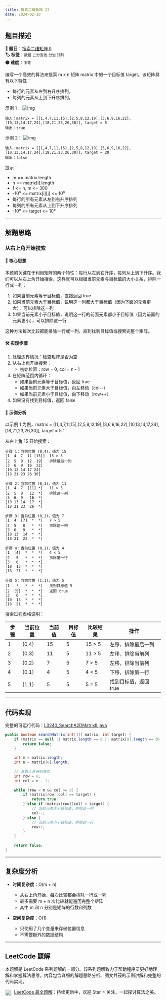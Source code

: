 ```yaml
---
title: 搜索二维矩阵 II
date: 2024-02-10
---
```


## 题目描述

**🔗 题目**：[搜索二维矩阵 II](https://leetcode.cn/problems/search-a-2d-matrix-ii/)  
**🏷️ 标签**：`数组` `二分查找` `分治` `矩阵`  
**🟡 难度**：`中等`  

编写一个高效的算法来搜索 m x n 矩阵 matrix 中的一个目标值 target。该矩阵具有以下特性：
- 每行的元素从左到右升序排列。
- 每列的元素从上到下升序排列。

示例 1：
![img](https://assets.leetcode.com/uploads/2020/11/24/searchgrid2.jpg)
```
输入：matrix = [[1,4,7,11,15],[2,5,8,12,19],[3,6,9,16,22],[10,13,14,17,24],[18,21,23,26,30]], target = 5
输出：true
```

示例 2：
![img](https://assets.leetcode.com/uploads/2020/11/24/searchgrid.jpg)
```
输入：matrix = [[1,4,7,11,15],[2,5,8,12,19],[3,6,9,16,22],[10,13,14,17,24],[18,21,23,26,30]], target = 20
输出：false
```

提示：
- m == matrix.length
- n == matrix[i].length
- 1 <= n, m <= 300
- -10⁹ <= matrix[i][j] <= 10⁹
- 每行的所有元素从左到右升序排列
- 每列的所有元素从上到下升序排列
- -10⁹ <= target <= 10⁹

---

## 解题思路
### 从右上角开始搜索

#### 📝 核心思想
本题的关键在于利用矩阵的两个特性：每行从左到右升序，每列从上到下升序。我们可以从右上角开始搜索，这样就可以根据当前元素与目标值的大小关系，排除一行或一列：

1. 如果当前元素等于目标值，直接返回 true
2. 如果当前元素大于目标值，说明这一列都大于目标值（因为下面的元素更大），可以排除这一列
3. 如果当前元素小于目标值，说明这一行的前面元素都小于目标值（因为前面的元素更小），可以排除这一行

这种方法每次比较都能排除一行或一列，直到找到目标值或搜索完整个矩阵。

#### 🛠️ 实现步骤
1. 处理边界情况：检查矩阵是否为空
2. 从右上角开始搜索：
   - 初始位置：row = 0, col = n - 1
3. 在矩阵范围内循环：
   - 如果当前元素等于目标值，返回 true
   - 如果当前元素大于目标值，向左移动（col--）
   - 如果当前元素小于目标值，向下移动（row++）
4. 如果没有找到目标值，返回 false

#### 🧩 示例分析
以示例 1 为例，matrix = [[1,4,7,11,15],[2,5,8,12,19],[3,6,9,16,22],[10,13,14,17,24],[18,21,23,26,30]], target = 5：

从右上角 15 开始搜索：
```
步骤 1：当前位置 (0,4)，值为 15
[1  4  7  11 [15]]  15 > 5
[2  5  8  12  19]   排除最后一列
[3  6  9  16  22]
[10 13 14 17 24]
[18 21 23 26 30]

步骤 2：当前位置 (0,3)，值为 11
[1  4  7  [11] *]   11 > 5
[2  5  8   12  *]   排除这一列
[3  6  9   16  *]
[10 13 14  17  *]
[18 21 23  26  *]

步骤 3：当前位置 (0,2)，值为 7
[1  4  [7]  *  *]   7 > 5
[2  5   8   *  *]   排除这一列
[3  6   9   *  *]
[10 13  14  *  *]
[18 21  23  *  *]

步骤 4：当前位置 (0,1)，值为 4
[1  [4]  *  *  *]   4 < 5
[2   5   *  *  *]   排除第一行
[3   6   *  *  *]
[10  13  *  *  *]
[18  21  *  *  *]

步骤 5：当前位置 (1,1)，值为 5
[1   *   *  *  *]   找到目标值 5
[2  [5]  *  *  *]   返回 true
[3   6   *  *  *]
[10  13  *  *  *]
[18  21  *  *  *]
```

搜索过程表格说明：

| 步骤 | 当前位置 | 当前值 | 目标值 | 比较结果 | 操作 |
|-----|---------|-------|--------|---------|------|
| 1 | (0,4) | 15 | 5 | 15 > 5 | 左移，排除最后一列 |
| 2 | (0,3) | 11 | 5 | 11 > 5 | 左移，排除当前列 |
| 3 | (0,2) | 7 | 5 | 7 > 5 | 左移，排除当前列 |
| 4 | (0,1) | 4 | 5 | 4 < 5 | 下移，排除第一行 |
| 5 | (1,1) | 5 | 5 | 5 = 5 | 找到目标值，返回 true |

---

## 代码实现

完整的可运行代码：[L0240_SearchA2DMatrixII.java](../src/main/java/L0240_SearchA2DMatrixII.java)

```java
public boolean searchMatrix(int[][] matrix, int target) {
    if (matrix == null || matrix.length == 0 || matrix[0].length == 0) {
        return false;
    }
    
    int m = matrix.length;
    int n = matrix[0].length;
    
    // 从右上角开始搜索
    int row = 0;
    int col = n - 1;
    
    while (row < m && col >= 0) {
        if (matrix[row][col] == target) {
            return true;
        } else if (matrix[row][col] > target) {
            // 当前元素大于目标值，排除这一列
            col--;
        } else {
            // 当前元素小于目标值，排除这一行
            row++;
        }
    }
    
    return false;
}
```

---

## 复杂度分析

- **时间复杂度**：O(m + n)
  - 从右上角开始，每次比较都会排除一行或一列
  - 最多需要 m + n 次比较就能遍历完整个矩阵
  - 其中 m 和 n 分别是矩阵的行数和列数

- **空间复杂度**：O(1)
  - 只使用了几个变量来存储位置信息
  - 不需要额外的数据结构

---

## LeetCode 题解

本题解是 LeetCode 系列题解的一部分。该系列题解致力于帮助程序员更好地理解和掌握算法思维，内容包含详细的解题思路分析、图文并茂的示例讲解和完整的代码实现。

<img src="https://github.githubassets.com/images/modules/logos_page/GitHub-Mark.png" alt="GitHub" width="20" style="vertical-align: middle; margin-right: 5px"> [LeetCode 最全题解](https://github.com/LjyYano/LeetCode)：持续更新中，欢迎 Star ⭐️ 关注，一起探讨算法之美。 